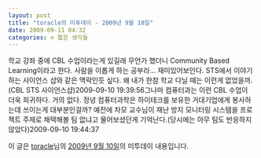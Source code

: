 ```yaml
---
layout: post
title: "toracle의 미투데이 - 2009년 9월 10일"
date: 2009-09-11 04:32
categories: ⊙ 짧은 생각들
---
```


학교 강좌 중에 CBL 수업이라는게 있길래 무언가 했더니 Community Based Learning이라고 한다. 사람을 이롭게 하는 공부라… 재미있어보인다. STS에서 이야기하는 사이언스 샵와 같은 맥락인듯 싶다. 왜 내가 한참 학교 다닐 때는 이런게 없었을까.(CBL STS 사이언스샵)2009-09-10 19:39:56그나마 컴퓨터과는 이런 CBL 수업이 더욱 희귀하다. 거의 없다. 정녕 컴퓨터과학은 하이테크를 보유한 거대기업에게 봉사하는데 쓰이는게 대부분인걸까? 예전에 차모 교수님이 재난 방지 모니터링 시스템을 프로젝트 주제로 채택해볼 팀 없냐고 물어보셨던게 기억난다.(당시에는 아무 팀도 반응하지 않았다)2009-09-10 19:44:37

이 글은 [toracle](http://me2day.net/toracle)님의 [2009년 9월 10일](http://me2day.net/toracle/2009/09/10#19:39:56)의 미투데이 내용입니다.


       
